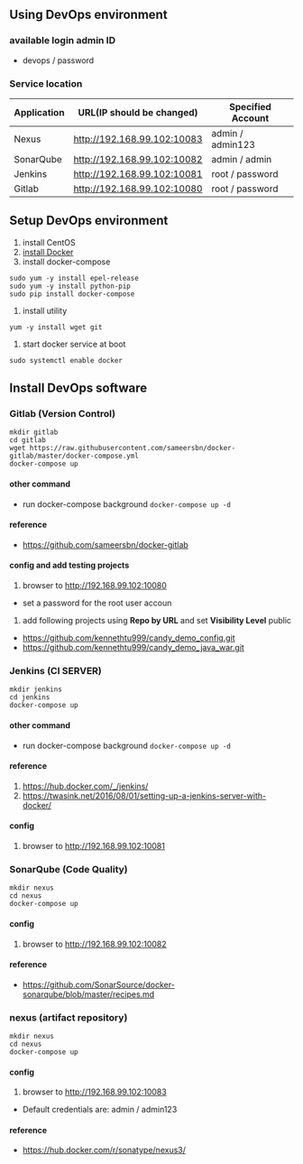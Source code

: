 ## Using DevOps environment

### available login admin ID
- devops / password

### Service location


| Application | URL(IP should be changed)   | Specified Account |
|-------------|-----------------------------|-------------------|
| Nexus       | http://192.168.99.102:10083 | admin / admin123  |
| SonarQube   | http://192.168.99.102:10082 | admin / admin     |
| Jenkins     | http://192.168.99.102:10081 | root / password   |
| Gitlab      | http://192.168.99.102:10080 | root / password   |

## Setup DevOps environment
1. install CentOS
1. [install Docker](https://store.docker.com/editions/community/docker-ce-server-centos)
1. install docker-compose
```shell
sudo yum -y install epel-release
sudo yum -y install python-pip
sudo pip install docker-compose
```

1. install utility
```shell
yum -y install wget git
```

1. start docker service at boot
```shell
sudo systemctl enable docker
```


## Install DevOps software
### Gitlab (Version Control)
```shell
mkdir gitlab
cd gitlab
wget https://raw.githubusercontent.com/sameersbn/docker-gitlab/master/docker-compose.yml
docker-compose up
```

#### other command
- run docker-compose background `docker-compose up -d`

#### reference
- https://github.com/sameersbn/docker-gitlab

#### config and add testing projects
1. browser to http://192.168.99.102:10080
  - set a password for the root user accoun
1. add following projects using **Repo by URL** and set **Visibility Level** public
  - https://github.com/kennethtu999/candy_demo_config.git
  - https://github.com/kennethtu999/candy_demo_java_war.git

### Jenkins (CI SERVER)
```
mkdir jenkins
cd jenkins
docker-compose up
```

#### other command
- run docker-compose background `docker-compose up -d`

#### reference
1. https://hub.docker.com/_/jenkins/
1. https://twasink.net/2016/08/01/setting-up-a-jenkins-server-with-docker/

#### config
1. browser to http://192.168.99.102:10081


### SonarQube (Code Quality)
```shell
mkdir nexus
cd nexus
docker-compose up
```

#### config
1. browser to http://192.168.99.102:10082


#### reference
- https://github.com/SonarSource/docker-sonarqube/blob/master/recipes.md


### nexus (artifact repository)
```shell
mkdir nexus
cd nexus
docker-compose up
```

#### config
1. browser to http://192.168.99.102:10083
  - Default credentials are: admin / admin123

#### reference
- https://hub.docker.com/r/sonatype/nexus3/
